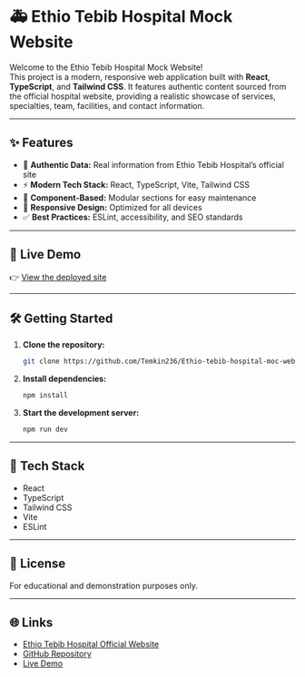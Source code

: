 # 🚑 Ethio Tebib Hospital Mock Website

Welcome to the Ethio Tebib Hospital Mock Website!  
This project is a modern, responsive web application built with **React**, **TypeScript**, and **Tailwind CSS**. It features authentic content sourced from the official hospital website, providing a realistic showcase of services, specialties, team, facilities, and contact information.

---

## ✨ Features

- 🏥 **Authentic Data:** Real information from Ethio Tebib Hospital’s official site
- ⚡ **Modern Tech Stack:** React, TypeScript, Vite, Tailwind CSS
- 🧩 **Component-Based:** Modular sections for easy maintenance
- 📱 **Responsive Design:** Optimized for all devices
- ✅ **Best Practices:** ESLint, accessibility, and SEO standards

---

## 🚀 Live Demo

👉 [View the deployed site](https://visionary-toffee-0c9809.netlify.app/)

---

## 🛠️ Getting Started

1. **Clone the repository:**
   ```sh
   git clone https://github.com/Temkin236/Ethio-tebib-hospital-moc-website.git
   ```
2. **Install dependencies:**
   ```sh
   npm install
   ```
3. **Start the development server:**
   ```sh
   npm run dev
   ```

---

## 🧰 Tech Stack

- React
- TypeScript
- Tailwind CSS
- Vite
- ESLint

---

## 📄 License

For educational and demonstration purposes only.

---

## 🌐 Links

- [Ethio Tebib Hospital Official Website](https://ethiotebibhospital.com/)
- [GitHub Repository](https://github.com/Temkin236/Ethio-tebib-hospital-moc-website)
- [Live Demo](https://visionary-toffee-0c9809.netlify.app/)
